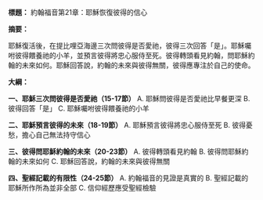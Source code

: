 **標題：** 約翰福音第21章：耶穌恢復彼得的信心

**摘要：**

耶穌復活後，在提比哩亞海邊三次問彼得是否愛祂，彼得三次回答「是」。耶穌囑咐彼得餵養祂的小羊，並預言彼得將忠心服侍至死。彼得轉頭看見約翰，問耶穌約翰的未來如何。耶穌回答說，約翰的未來與彼得無關，彼得應專注於自己的使命。

**大綱：**

**一、耶穌三次問彼得是否愛祂（15-17節）**
    A. 耶穌問彼得是否愛祂比早餐更深
    B. 彼得回答「是」
    C. 耶穌囑咐彼得餵養祂的小羊

**二、耶穌預言彼得的未來（18-19節）**
    A. 耶穌預言彼得將忠心服侍至死
    B. 彼得憂愁，擔心自己無法持守信心

**三、彼得問耶穌約翰的未來（20-23節）**
    A. 彼得轉頭看見約翰
    B. 彼得問耶穌約翰的未來如何
    C. 耶穌回答說，約翰的未來與彼得無關

**四、聖經記載的有限性（24-25節）**
    A. 約翰福音的見證是真實的
    B. 聖經記載的耶穌所作所為並非全部
    C. 信仰經歷應受聖經檢驗
